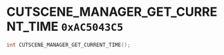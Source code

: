 # CUTSCENE_MANAGER_GET_CURRENT_TIME `0xAC5043C5`

```cpp
int CUTSCENE_MANAGER_GET_CURRENT_TIME();
```